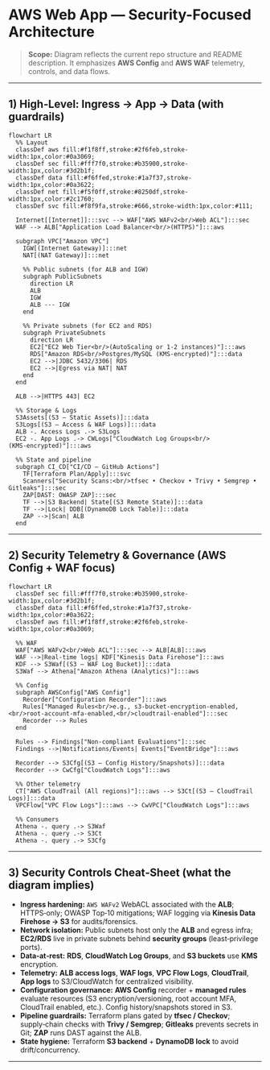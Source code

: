 # AWS Web App — Security-Focused Architecture

> **Scope:** Diagram reflects the current repo structure and README description. It emphasizes **AWS Config** and **AWS WAF** telemetry, controls, and data flows.

---

## 1) High‑Level: Ingress → App → Data (with guardrails)

```mermaid
flowchart LR
  %% Layout
  classDef aws fill:#f1f8ff,stroke:#2f6feb,stroke-width:1px,color:#0a3069;
  classDef sec fill:#fff7f0,stroke:#b35900,stroke-width:1px,color:#3d2b1f;
  classDef data fill:#f6ffed,stroke:#1a7f37,stroke-width:1px,color:#0a3622;
  classDef net fill:#f5f0ff,stroke:#8250df,stroke-width:1px,color:#2c1760;
  classDef svc fill:#f8f9fa,stroke:#666,stroke-width:1px,color:#111;

  Internet[[Internet]]:::svc --> WAF["AWS WAFv2<br/>Web ACL"]:::sec
  WAF --> ALB["Application Load Balancer<br/>(HTTPS)"]:::aws

  subgraph VPC["Amazon VPC"]
    IGW[(Internet Gateway)]:::net
    NAT[(NAT Gateway)]:::net

    %% Public subnets (for ALB and IGW)
    subgraph PublicSubnets
      direction LR
      ALB
      IGW
      ALB --- IGW
    end

    %% Private subnets (for EC2 and RDS)
    subgraph PrivateSubnets
      direction LR
      EC2["EC2 Web Tier<br/>(AutoScaling or 1-2 instances)"]:::aws
      RDS["Amazon RDS<br/>Postgres/MySQL (KMS‑encrypted)"]:::data
      EC2 -->|JDBC 5432/3306| RDS
      EC2 -->|Egress via NAT| NAT
    end
  end

  ALB -->|HTTPS 443| EC2

  %% Storage & Logs
  S3Assets[(S3 — Static Assets)]:::data
  S3Logs[(S3 — Access & WAF Logs)]:::data
  ALB -. Access Logs .-> S3Logs
  EC2 -. App Logs .-> CWLogs["CloudWatch Log Groups<br/>(KMS‑encrypted)"]:::aws

  %% State and pipeline
  subgraph CI_CD["CI/CD — GitHub Actions"]
    TF[Terraform Plan/Apply]:::svc
    Scanners["Security Scans:<br/>tfsec • Checkov • Trivy • Semgrep • Gitleaks"]:::sec
    ZAP[DAST: OWASP ZAP]:::sec
    TF -->|S3 Backend| State[(S3 Remote State)]:::data
    TF -->|Lock| DDB[(DynamoDB Lock Table)]:::data
    ZAP -->|Scan| ALB
  end
```

---

## 2) Security Telemetry & Governance (AWS Config + WAF focus)

```mermaid
flowchart LR
  classDef sec fill:#fff7f0,stroke:#b35900,stroke-width:1px,color:#3d2b1f;
  classDef data fill:#f6ffed,stroke:#1a7f37,stroke-width:1px,color:#0a3622;
  classDef aws fill:#f1f8ff,stroke:#2f6feb,stroke-width:1px,color:#0a3069;

  %% WAF
  WAF["AWS WAFv2<br/>Web ACL"]:::sec --> ALB[ALB]:::aws
  WAF -->|Real‑time logs| KDF["Kinesis Data Firehose"]:::aws
  KDF --> S3Waf[(S3 — WAF Log Bucket)]:::data
  S3Waf --> Athena["Amazon Athena (Analytics)"]:::aws

  %% Config
  subgraph AWSConfig["AWS Config"]
    Recorder["Configuration Recorder"]:::aws
    Rules["Managed Rules<br/>e.g., s3-bucket-encryption-enabled,<br/>root-account-mfa-enabled,<br/>cloudtrail-enabled"]:::sec
    Recorder --> Rules
  end

  Rules --> Findings["Non‑compliant Evaluations"]:::sec
  Findings -->|Notifications/Events| Events["EventBridge"]:::aws

  Recorder --> S3Cfg[(S3 — Config History/Snapshots)]:::data
  Recorder --> CwCfg["CloudWatch Logs"]:::aws

  %% Other telemetry
  CT["AWS CloudTrail (All regions)"]:::aws --> S3Ct[(S3 — CloudTrail Logs)]:::data
  VPCFlow["VPC Flow Logs"]:::aws --> CwVPC["CloudWatch Logs"]:::aws

  %% Consumers
  Athena -. query .-> S3Waf
  Athena -. query .-> S3Ct
  Athena -. query .-> S3Cfg
```

---

## 3) Security Controls Cheat‑Sheet (what the diagram implies)

- **Ingress hardening:** `AWS WAFv2` WebACL associated with the **ALB**; HTTPS‑only; OWASP Top‑10 mitigations; WAF logging via **Kinesis Data Firehose → S3** for audits/forensics.
- **Network isolation:** Public subnets host only the **ALB** and egress infra; **EC2/RDS** live in private subnets behind **security groups** (least‑privilege ports).
- **Data‑at‑rest:** **RDS**, **CloudWatch Log Groups**, and **S3 buckets** use **KMS** encryption.
- **Telemetry:** **ALB access logs**, **WAF logs**, **VPC Flow Logs**, **CloudTrail**, **App logs** to S3/CloudWatch for centralized visibility.
- **Configuration governance:** **AWS Config** recorder + **managed rules** evaluate resources (S3 encryption/versioning, root account MFA, CloudTrail enabled, etc.). Config history/snapshots stored in S3.
- **Pipeline guardrails:** Terraform plans gated by **tfsec / Checkov**; supply‑chain checks with **Trivy / Semgrep**; **Gitleaks** prevents secrets in Git; **ZAP** runs DAST against the ALB.
- **State hygiene:** Terraform **S3 backend** + **DynamoDB lock** to avoid drift/concurrency.

---
